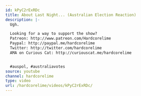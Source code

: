 ```yaml
---
id: kPyC2rExRDc
title: About Last Night... (Australian Election Reaction)
description: |-
  Ugh.

  Looking for a way to support the show?
  Patreon: http://www.patreon.com/Hardcorelime
  Paypal: http://paypal.me/hardcorelime
  Twitter: http://twitter.com/hardcorelime
  AMA on Curious Cat: http://curiouscat.me/hardcorelime


  #auspol, #australiavotes
source: youtube
channel: hardcorelime
type: video
url: /hardcorelime/videos/kPyC2rExRDc/
---
```

